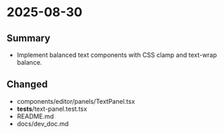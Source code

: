 # 2025-08-30

## Summary
- Implement balanced text components with CSS clamp and text-wrap balance.

## Changed
- components/editor/panels/TextPanel.tsx
- __tests__/text-panel.test.tsx
- README.md
- docs/dev_doc.md
